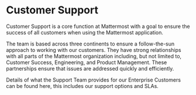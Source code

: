 # Customer Support

Customer Support is a core function at Mattermost with a goal to ensure the success of all customers when using the Mattermost application.

The team is based across three continents to ensure a follow-the-sun approach to working with our customers. They have strong relationships with all parts of the Mattermost organization including, but not limited to, Customer Success, Engineering, and Product Management. These partnerships ensure that issues are addressed quickly and efficiently.

Details of what the Support Team provides for our Enterprise Customers can be found here, this includes our support options and SLAs.

